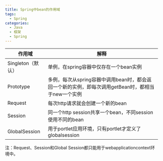 ```yaml
---
title: Spring中bean的作用域
tags:
  - Spring
categories:
  - Java
  - 框架
  - Spring
---
```




<!-- more -->



| 作用域            | 解释                                                         |
| ----------------- | ------------------------------------------------------------ |
| Singleton（默认） | 单例，在spring容器中仅存在一个bean实例                       |
| Prototype         | 多例，每次从spring容器中调用bean时，都会返回一个新的实例，即每次调用getBean时，都相当于new一个实例 |
| Request           | 每次http请求就会创建一个新的bean                             |
| Session           | 同一个http session共享一个bean，不同session使用不同的bean    |
| GlobalSession     | 用于portlet应用环境，只有portlet才定义了globalsession        |

注：Request、Session和Global Session都只能用于webapplicationcontext环境中。